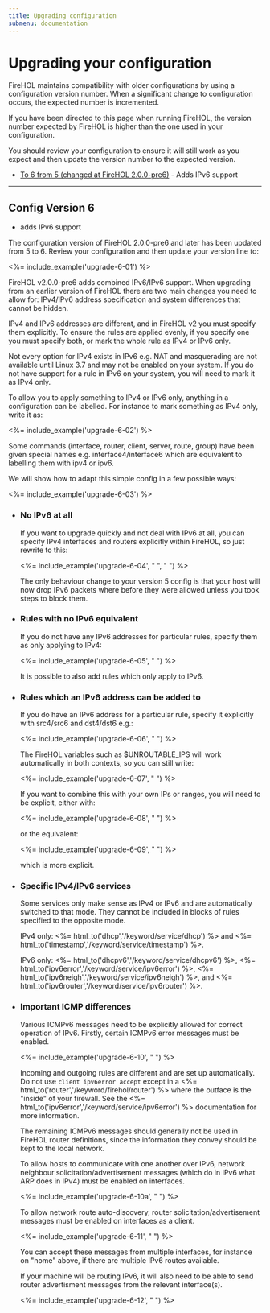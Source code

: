 ```yaml
---
title: Upgrading configuration
submenu: documentation
---
```


Upgrading your configuration
============================

FireHOL maintains compatibility with older configurations by using a
configuration version number. When a significant change to configuration
occurs, the expected number is incremented.

If you have been directed to this page when running FireHOL, the version
number expected by FireHOL is higher than the one used in your
configuration.

You should review your configuration to ensure it will still work as you
expect and then update the version number to the expected version.

-   [To 6 from 5 (changed at FireHOL 2.0.0-pre6)](#config-version-6) -
    Adds IPv6 support

* * * * *

Config Version 6
-----------------

* adds IPv6 support

The configuration version of FireHOL 2.0.0-pre6 and later has been
updated from 5 to 6. Review your configuration and then update your
version line to:

<%= include_example('upgrade-6-01') %>

FireHOL v2.0.0-pre6 adds combined IPv6/IPv6 support. When upgrading from
an earlier version of FireHOL there are two main changes you need to
allow for: IPv4/IPv6 address specification and system differences that
cannot be hidden.

IPv4 and IPv6 addresses are different, and in FireHOL v2 you must
specify them explicitly. To ensure the rules are applied evenly, if you
specify one you must specify both, or mark the whole rule as IPv4 or
IPv6 only.

Not every option for IPv4 exists in IPv6 e.g. NAT and masquerading are
not available until Linux 3.7 and may not be enabled on your system. If
you do not have support for a rule in IPv6 on your system, you will need
to mark it as IPv4 only.

To allow you to apply something to IPv4 or IPv6 only, anything in a
configuration can be labelled. For instance to mark something as IPv4
only, write it as:

<%= include_example('upgrade-6-02') %>

Some commands (interface, router, client, server, route, group) have
been given special names e.g. interface4/interface6 which are equivalent
to labelling them with ipv4 or ipv6.

We will show how to adapt this simple config in a few possible ways:

<%= include_example('upgrade-6-03') %>

-   ### No IPv6 at all

    If you want to upgrade quickly and not deal with IPv6 at all, you
    can specify IPv4 interfaces and routers explicitly within FireHOL,
    so just rewrite to this:

    <%= include_example('upgrade-6-04', "    ", "    ") %>

    The only behaviour change to your version 5 config is that your host
    will now drop IPv6 packets where before they were allowed unless you
    took steps to block them.

-   ### Rules with no IPv6 equivalent

    If you do not have any IPv6 addresses for particular rules, specify
    them as only applying to IPv4:

    <%= include_example('upgrade-6-05', "    ") %>

    It is possible to also add rules which only apply to IPv6.

-   ### Rules which an IPv6 address can be added to

    If you do have an IPv6 address for a particular rule, specify it
    explicitly with src4/src6 and dst4/dst6 e.g.:

    <%= include_example('upgrade-6-06', "    ") %>

    The FireHOL variables such as \$UNROUTABLE\_IPS will work
    automatically in both contexts, so you can still write:

    <%= include_example('upgrade-6-07', "    ") %>

    If you want to combine this with your own IPs or ranges, you will
    need to be explicit, either with:

    <%= include_example('upgrade-6-08', "    ") %>

    or the equivalent:

    <%= include_example('upgrade-6-09', "    ") %>

    which is more explicit.

-   ### Specific IPv4/IPv6 services

    Some services only make sense as IPv4 or IPv6 and are automatically
    switched to that mode. They cannot be included in blocks of rules
    specified to the opposite mode.

    IPv4 only: <%= html_to('dhcp','/keyword/service/dhcp') %> and
    <%= html_to('timestamp','/keyword/service/timestamp') %>.

    IPv6 only: <%= html_to('dhcpv6','/keyword/service/dhcpv6') %>,
    <%= html_to('ipv6error','/keyword/service/ipv6error') %>, <%=
    html_to('ipv6neigh','/keyword/service/ipv6neigh') %>, and <%=
    html_to('ipv6router','/keyword/service/ipv6router') %>.

-   ### Important ICMP differences

    Various ICMPv6 messages need to be explicitly allowed for correct
    operation of IPv6. Firstly, certain ICMPv6 error messages must be
    enabled.

    <%= include_example('upgrade-6-10', "    ") %>

    Incoming and outgoing rules are different and are set up
    automatically. Do not use `client ipv6error accept` except in a <%=
    html_to('router','/keyword/firehol/router') %> where the outface
    is the "inside" of your firewall. See the <%=
    html_to('ipv6error','/keyword/service/ipv6error') %> documentation
    for more information.

    The remaining ICMPv6 messages should generally not be used in
    FireHOL router definitions, since the information they convey should
    be kept to the local network.

    To allow hosts to communicate with one another over IPv6, network
    neighbour solicitation/advertisement messages (which do in IPv6 what
    ARP does in IPv4) must be enabled on interfaces.

    <%= include_example('upgrade-6-10a', "    ") %>

    To allow network route auto-discovery, router
    solicitation/advertisement messages must be enabled on interfaces as
    a client.

    <%= include_example('upgrade-6-11', "    ") %>

    You can accept these messages from multiple interfaces, for instance
    on "home" above, if there are multiple IPv6 routes available.

    If your machine will be routing IPv6, it will also need to be able
    to send router advertisment messages from the relevant interface(s).

    <%= include_example('upgrade-6-12', "    ") %>


